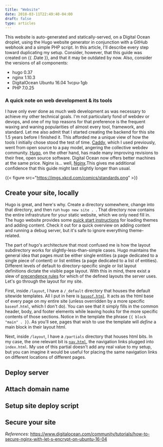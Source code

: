 ```yaml
---
title: "Website"
date: 2018-03-11T22:49:40-04:00
draft: false
type: articles
---
```


This website is auto-generated and statically-served, on a Digital Ocean droplet, using
the Hugo website generator in conjunction with a GitHub webhook and a simple PHP script.
In this article, I'll describe every step toward duplicating my setup. Consider, however,
that this guide was created on {{ .Date }}, and that it may be outdated by now. Also,
consider the versions of all components:

  * hugo 0.37
  * nginx 1.10.3
  * DigitalOcean Ubuntu 16.04 1vcpu-1gb
  * PHP 7.0.25

### A quick note on web development & its tools
I have only ever done as much web development as was necessary to achieve my other technical goals. I'm not particularly fond of webdev or devops, and one of my top reasons for that preference is the frequent waxing and waning popularities of almost every tool, framework, and standard. Let me also admit that I started creating the backend for this site 1.5 years before I finished it. This afforded me a unique view of how the tools I initially chose stood the test of time. [Caddy](https://caddyserver.com/), which I used previously, went from open source to a pay model, angering the collective webdev community. [Hugo](https://gohugo.io/), on the other hand, has made many improving revisions to their free, open source software. Digital Ocean now offers better machines at the same price. Nginx is... well, [Nginx](https://nginx.org/en/).This gives me additional confidence that this guide might last slightly longer than usual.

{{< figure src="https://imgs.xkcd.com/comics/standards.png" >}}

## Create your site, locally
Hugo is great, and here's why. Create a directory somewhere, change into that directory, and then run `hugo new site . `. That directory now contains the entire infrastruture for your static website, which we only need fill in. The hugo website provides some [quick start instructions](https://gohugo.io/getting-started/quick-start/) for loading themes and adding content. Check it out for a quick overview on adding content and running a debug server, but it's safe to ignore everything theme-related.

The part of hugo's architecture that most confused me is how the layout subdirectory works for slightly-less-than-simple cases. Hugo maintains the general idea that pages must be either single entities (a page dedicated to a single piece of content) or list entities (a page dedicated to a list of entities). Different levels of default to directory-specific single or list layout definitions dictate the visible page layout. With this in mind, there exist a slew of [precendence rules](https://gohugo.io/templates/lookup-order/) for which of the defined layouts the server uses. Let's go through the layout for my site.

First, inside `/layout`, I have a `/_default` directory that houses the default sitewide templates. All I put in here is [`baseof.html`](https://github.com/Seanmatthews/seanmatthe.ws/blob/master/layouts/_default/baseof.html). It acts as the html base of every page on my entire site (unless overridden by a more specific `baseof.html`, which I don't do). You can see that it simply fills in the common header, body, and footer elements while leaving hooks for the more specific contents of those sections. Notice in the template the phrase `{{ block "main" . }}`. As you'll see, pages that wish to use the template will _define_ a main block in their layout html.

Next, inside `/layout`, I have a `/partials` directory that houses html bits. In my case, the one relevant bit is [`nav.html`](https://github.com/Seanmatthews/seanmatthe.ws/blob/master/layouts/partials/nav.html), the navigation links plugged into `index.html`. My use of this partial doesn't add any real value to my setup, but you can imagine it would be useful for placing the same navigation links on different locations of different pages.



## Deploy server


## Attach domain name


## Setup site deploy script


## Secure your site


_References:_
https://www.digitalocean.com/community/tutorials/how-to-secure-nginx-with-let-s-encrypt-on-ubuntu-16-04